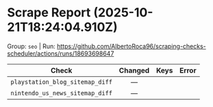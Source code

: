 # Scrape Report (2025-10-21T18:24:04.910Z)

Group: `seo`  |  Run: https://github.com/AlbertoRoca96/scraping-checks-scheduler/actions/runs/18693698647

| Check | Changed | Keys | Error |
|---|:---:|:--|:--|
| `playstation_blog_sitemap_diff` | — |  |  |
| `nintendo_us_news_sitemap_diff` | — |  |  |
